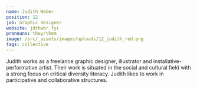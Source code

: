 ```yaml
---
name: Judith Weber
position: 12
job: Graphic designer
website: jdthwbr.fyi
pronouns: they/them
image: /src/_assets/images/uploads/12_judith_red.png
tags: collective
---
```


Judith works as a freelance graphic designer, illustrator and installative-performative artist. Their work is situated in the social and cultural field with a strong focus on critical diversity literacy. Judith likes to work in participative and collaborative structures.
